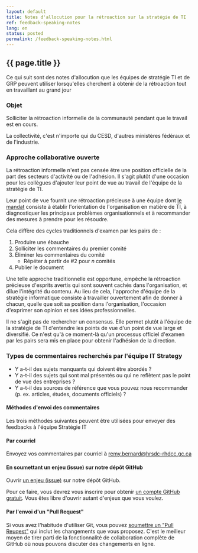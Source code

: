 ```yaml
---
layout: default
title: Notes d'allocution pour la rétroaction sur la stratégie de TI
ref: feedback-speaking-notes
lang: en
status: posted
permalink: /feedback-speaking-notes.html
---
```


## {{ page.title }}

Ce qui suit sont des notes d'allocution que les équipes de stratégie TI et de GRP peuvent utiliser lorsqu'elles cherchent à obtenir de la rétroaction tout en travaillant au grand jour

### Objet

Solliciter la rétroaction informelle de la communauté pendant que le travail est en cours.

La collectivité, c'est n'importe qui du CESD, d'autres ministères fédéraux et de l'industrie.

### Approche collaborative ouverte

La rétroaction informelle n'est pas censée être une position officielle de la part des secteurs d'activité ou de l'adhésion. Il s'agit plutôt d'une occasion pour les collègues d'ajouter leur point de vue au travail de l'équipe de la stratégie de TI.

Leur point de vue fournit une rétroaction précieuse à une équipe dont [le mandat](mandate.html) consiste à établir l'orientation de l'organisation en matière de TI, à diagnostiquer les principaux problèmes organisationnels et à recommander des mesures à prendre pour les résoudre.

Cela diffère des cycles traditionnels d'examen par les pairs de :

1. Produire une ébauche
2. Solliciter les commentaires du premier comité
3. Éliminer les commentaires du comité
    - Répéter à partir de \#2 pour *n* comités
4. Publier le document

Une telle approche traditionnelle est opportune, empêche la rétroaction précieuse d'esprits avertis qui sont souvent cachés dans l'organisation, et dilue l'intégrité du contenu. Au lieu de cela, l'approche d'équipe de la stratégie informatique consiste à travailler ouvertement afin de donner à chacun, quelle que soit sa position dans l'organisation, l'occasion d'exprimer son opinion et ses idées professionnelles.

Il ne s'agit pas de rechercher un consensus. Elle permet plutôt à l'équipe de la stratégie de TI d'entendre les points de vue d'un point de vue large et diversifié. Ce n'est qu'à ce moment-là qu'un processus officiel d'examen par les pairs sera mis en place pour obtenir l'adhésion de la direction.

### Types de commentaires recherchés par l'équipe IT Strategy

- Y a-t-il des sujets manquants qui doivent être abordés ?
- Y a-t-il des sujets qui sont mal présentés ou qui ne reflètent pas le point de vue des entreprises ?
- Y a-t-il des sources de référence que vous pouvez nous recommander (p. ex. articles, études, documents officiels) ?

#### Méthodes d'envoi des commentaires

Les trois méthodes suivantes peuvent être utilisées pour envoyer des feedbacks à l'équipe Stratégie IT

#### Par courriel

Envoyez vos commentaires par courriel à remy.bernard@hrsdc-rhdcc.gc.ca

#### En soumettant un enjeu (issue) sur notre dépôt GitHub

Ouvrir [un enjeu (issue)](ttps://github.com/sara-sabr/ITStrategy/issues) sur notre dépôt GitHub.

Pour ce faire, vous devrez vous inscrire pour obtenir [un compte GitHub gratuit](https://github.com/join). Vous êtes libre d'ouvrir autant d'enjeux que vous voulez.

#### Par l'envoi d'un "Pull Request"

Si vous avez l'habitude d'utiliser Git, vous pouvez [soumettre un "Pull Reuqest"](https://help.github.com/en/articles/about-pull-requests) qui inclut les changements que vous proposez. C'est le meilleur moyen de tirer parti de la fonctionnalité de collaboration complète de GitHub où nous pouvons discuter des changements en ligne.
